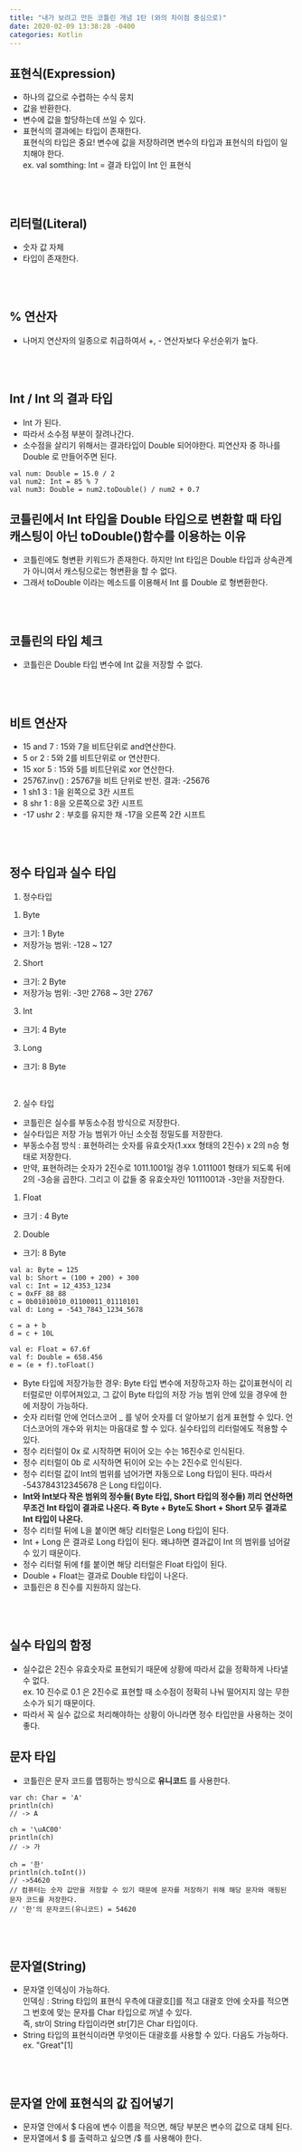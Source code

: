 ```yaml
---
title: "내가 보려고 만든 코틀린 개념 1탄 (와의 차이점 중심으로)"
date: 2020-02-09 13:38:28 -0400
categories: Kotlin 
---
```


## 표현식(Expression)  
- 하나의 값으로 수렵하는 수식 뭉치  
- 값을 반환한다.  
- 변수에 값을 할당하는데 쓰일 수 있다.  
- 표현식의 결과에는 타입이 존재한다.  
표현식의 타입은 중요! 변수에 값을 저장하려면 변수의 타입과 표현식의 타입이 일치해야 한다.  
ex. val somthing: Int = 결과 타입이 Int 인 표현식  

<br/>
<br/>

## 리터럴(Literal)  
 - 숫자 값 자체  
 - 타입이 존재한다.  

<br/>
<br/>
 
## % 연산자  
 - 나머지 연산자의 일종으로 취급하여서 +, - 연산자보다 우선순위가 높다.  

<br/>
<br/>
 
## Int / Int 의 결과 타입
- Int 가 된다.  
- 따라서 소수점 부분이 잘려나간다.  
- 소수점을 살리기 위해서는 결과타입이 Double 되어야한다. 피연산자 중 하나를 Double 로 만들어주면 된다.  

```
val num: Double = 15.0 / 2
val num2: Int = 85 % 7
val num3: Double = num2.toDouble() / num2 + 0.7
```

## 코틀린에서 Int 타입을 Double 타입으로 변환할 때 타입 캐스팅이 아닌 toDouble()함수를 이용하는 이유
- 코틀린에도 형변환 키워드가 존재한다. 하지만 Int 타입은 Double 타입과 상속관계가 아니여서 캐스팅으로는 형변환을 할 수 없다.  
- 그래서 toDouble 이라는 메소드를 이용해서 Int 를 Double 로 형변환한다.  

<br/>
<br/>
 
## 코틀린의 타입 체크
- 코틀린은 Double 타입 변수에 Int 값을 저장할 수 없다.  

<br/>
<br/>
 
## 비트 연산자
- 15 and 7 : 15와 7을 비트단위로 and연산한다.  
- 5 or 2 : 5와 2를 비트단위로 or 연산한다.  
- 15 xor 5 : 15와 5를 비트단위로 xor 연산한다.  
- 25767.inv() : 25767을 비트 단위로 반전. 결과: -25676
- 1 sh1 3 : 1을 왼쪽으로 3칸 시프트
- 8 shr 1 : 8을 오른쪽으로 3칸 시프트
- -17 ushr 2 : 부호를 유지한 채 -17을 오른쪽 2칸 시프트

<br/>
<br/>
 
## 정수 타입과 실수 타입
1. 정수타입
1) Byte
- 크기: 1 Byte
- 저장가능 범위: -128 ~ 127  

2) Short
- 크기: 2 Byte
- 저장가능 범위: -3만 2768 ~ 3만 2767  

3) Int
- 크기: 4 Byte

3) Long
- 크기: 8 Byte

<br/>

2. 실수 타입
- 코틀린은 실수를 부동소수점 방식으로 저장한다.
- 실수타입은 저장 가능 범위가 아닌 소숫점 정밀도를 저장한다.  
- 부동소수점 방식 : 표현하려는 숫자를 유효숫자(1.xxx 형태의 2진수) x 2의 n승 형태로 저장한다.
- 만약, 표현하려는 숫자가 2진수로 1011.1001일 경우 1.0111001 형태가 되도록 뒤에 2의 -3승을 곱한다. 그리고 이 값들 중 유효숫자인 10111001과 -3만을 저장한다.  

1) Float
- 크기 : 4 Byte

2) Double
- 크기: 8 Byte

```
val a: Byte = 125
val b: Short = (100 + 200) + 300
val c: Int = 12_4353_1234
c = 0xFF_88_88
c = 0b01010010_01100011_01110101
val d: Long = -543_7843_1234_5678

c = a + b
d = c + 10L

val e: Float = 67.6f
val f: Double = 658.456
e = (e + f).toFloat()
```
- Byte 타입에 저장가능한 경우: Byte 타입 변수에 저장하고자 하는 값이표현식이 리터럴로만 이루어져있고, 그 값이 Byte 타입의 저장 가능 범위 안에 있을 경우에 한에 저장이 가능하다.
- 숫자 리터럴 안에 언더스코어 _ 를 넣어 숫자를 더 알아보기 쉽게 표현할 수 있다. 언더스코어의 개수와 위치는 마음대로 할 수 있다.  실수타입의 리터럴에도 적용할 수 있다.  
- 정수 리터럴이 0x 로 시작하면 뒤이어 오는 수는 16진수로 인식된다.
- 정수 리터럴이 0b 로 시작하면 뒤이어 오는 수는 2진수로 인식된다.  
- 정수 리터럴 값이 Int의 범위를 넘어가면 자동으로 Long 타입이 된다. 따라서 -543784312345678 은 Long 타입이다.
- **Int와 Int보다 작은 범위의 정수들( Byte 타입, Short 타입의 정수들) 끼리 연산하면 무조건 Int 타입이 결과로 나온다.  즉 Byte + Byte도 Short + Short 모두 결과로 Int 타입이 나온다.**
- 정수 리터럴 뒤에 L을 붙이면 해당 리터럴은 Long 타입이 된다.
- Int + Long 은 결과로 Long 타입이 된다. 왜냐하면 결과값이 Int 의 범위를 넘어갈 수 있기 때문이다.
- 정수 리터럴 뒤에 f를 붙이면 해당 리터럴은 Float 타입이 된다.
- Double + Float는 결과로 Double 타입이 나온다.
- 코틀린은 8 진수를 지원하지 않는다.

<br/>
<br/>
 
## 실수 타입의 함정
- 실수값은 2진수 유효숫자로 표현되기 때문에 상황에 따라서 값을 정확하게 나타낼 수 없다.  
ex. 10 진수로 0.1 은 2진수로 표현할 때 소수점이 정확히 나눠 떨어지지 않는 무한 소수가 되기 때문이다.  
-  따라서 꼭 실수 값으로 처리해야하는 상황이 아니라면 정수 타입만을 사용하는 것이 좋다.

## 문자 타입
- 코틀린은 문자 코드를 맵핑하는 방식으로 **유니코드** 를 사용한다.

```
var ch: Char = 'A'
println(ch)
// -> A

ch = '\uAC00'
println(ch)
// -> 가

ch = '한'
println(ch.toInt())
// ->54620
// 컴퓨터는 숫자 값만을 저장할 수 있기 때문에 문자를 저장하기 위해 해당 문자와 매핑된 문자 코드를 저장한다.
// '한'의 문자코드(유니코드) = 54620
```

<br/>
<br/>
 
## 문자열(String)
- 문자열 인덱싱이 가능하다.  
인덱싱 : String 타입의 표현식 우측에 대괄호[]를 적고 대괄호 안에 숫자를 적으면 그 번호에 맞는 문자를 Char 타입으로 꺼낼 수 있다.  
즉, str이 String 타입이라면 str[7]은 Char 타입이다.
- String 타입의 표현식이라면 무엇이든 대괄호를 사용할 수 있다. 다음도 가능하다.  
ex. "Great"[1]

<br/>
<br/>
 
 ## 문자열 안에 표현식의 값 집어넣기
 - 문자열 안에서 $ 다음에 변수 이름을 적으면, 해당 부분은 변수의 값으로 대체 된다.
 - 문자열에서 $ 를 출력하고 싶으면 /$ 를 사용해야 한다.
 
 
 
